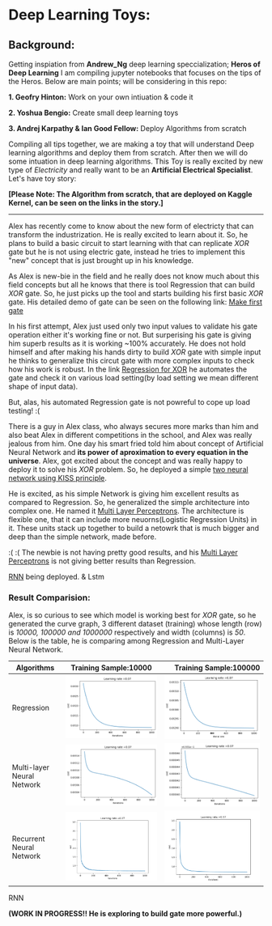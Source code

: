# Deep Learning Toys:

## Background:
Getting inspiation from **Andrew_Ng** deep learning speccialization; **Heros of Deep Learning** I am compiling jupyter notebooks that focuses on the tips of the Heros. Below are main points; will be considering in this repo:

**1. Geofry Hinton:**
    Work on your own intiuation & code it
    
**2. Yoshua Bengio:**
    Create small deep learning toys
    
**3. Andrej Karpathy & Ian Good Fellow:**
    Deploy Algorithms from scratch
    
 
Compiling all tips together, we are making a toy that will understand Deep learning algorithms and deploy them from scratch. After then we will do some intuation in deep learning algorithms.  This Toy is really excited by new type of *Electricity* and really want to be an **Artificial Electrical Specialist**. Let's have toy story:

**[Please Note: The Algorithm from scratch, that are deployed on Kaggle Kernel, can be seen on the links in the story.]**

---

Alex has recently come to know about the new form of electricty that can transform the industrization. He is really excited to learn about it. So, he plans to build a basic circuit to start learning with that can replicate *XOR* gate but he is not using electric gate, instead he tries to implement this "new" concept that is just brought up in his knowledge. 

As Alex is new-bie in the field and he really does not know much about this field concepts but all he knows that there is tool Regression that can build *XOR* gate. So, he just picks up the tool and starts building his first basic *XOR* gate. His detailed demo of gate can be seen on the following link: [Make first gate](https://www.kaggle.com/hamzafar/derivation-in-context-of-logistic-regression)

In his first attempt, Alex just used only two input values to validate his gate operation either it's working fine or not. But surperising his gate is giving him superb results as it is working ~100% accurately. He does not hold himself and after making his hands dirty to build *XOR* gate with simple input he thinks to generalize this circut gate with more complex inputs to check how his work is robust. In the link [Regression for XOR](https://www.kaggle.com/hamzafar/regression-for-xor) he automates the gate and check it on various load setting(by load setting we mean different shape of input data).

But, alas, his automated Regression gate is not powreful to cope up load testing! :(

There is a guy in Alex class, who always secures more marks than him and also beat Alex in different competitions in the school, and Alex was really jealous from him. One day his smart fried told him about concept of Artificial Neural Network and **its power of aproximation to every equation in the universe**. Alex, got excited about the concept and was really happy to deploy it to solve his *XOR* problem. So, he deployed a simple [two neural network using KISS principle](https://www.kaggle.com/hamzafar/two-layers-neural-network).


He is excited, as his simple Network is giving him excellent results as compared to Regression. So, he generalized the simple architecture into complex one. He named it [Multi Layer Perceptrons](https://www.kaggle.com/hamzafar/multi-layer-neural-network). The architecture is flexible one, that it can include more neuorns(Logistic Regression Units) in it. These units stack up together to build a netowrk that is much bigger and deep than the simple network, made before.

:( :( The newbie  is not having pretty good results, and his [Multi Layer Perceptrons](https://www.kaggle.com/hamzafar/multi-layer-neural-network) is not giving better results than Regression. 

[RNN](https://www.kaggle.com/hamzafar/recurrent-neural-network) being deployed.
& Lstm

### Result Comparision:

Alex, is so curious to see which model is working best for *XOR* gate, so he generated the curve graph, 3 different dataset (training) whose length (row) is *10000, 100000 and 1000000* respectively and width (columns) is *50*. Below is the table, he is comparing among Regression and Multi-Layer Neural Network.


Algorithms | Training Sample:10000 |Training Sample:100000 |
------------- |:-------------:| -----:|
Regression | ![](https://github.com/hamzafar/deep_learning_toys/blob/master/images/Reg-10000.png?raw=true) | ![](https://github.com/hamzafar/deep_learning_toys/blob/master/images/Reg-100000.png?raw=true)|
Multi-layer Neural Network | ![](https://raw.githubusercontent.com/hamzafar/deep_learning_toys/master/images/Two%20Layers_Neural_Network/nn-10000.png) | ![](https://github.com/hamzafar/deep_learning_toys/blob/master/images/Two%20Layers_Neural_Network/nn-100000.png?raw=true) |
Recurrent Neural Network | ![](https://github.com/hamzafar/deep_learning_toys/blob/master/images/rnn/rnn-10000-1000-007.png?raw=true) | ![](https://github.com/hamzafar/deep_learning_toys/blob/master/images/rnn/rnn-100000-1000-007.png?raw=true)|




RNN


**(WORK IN PROGRESS!! He is exploring to build gate more powerful.)**

